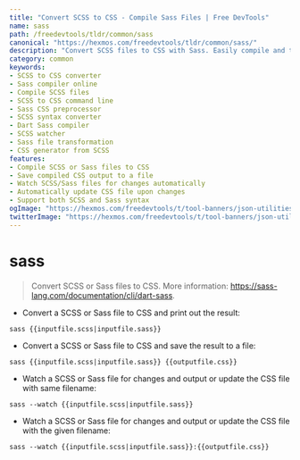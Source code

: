 ```yaml
---
title: "Convert SCSS to CSS - Compile Sass Files | Free DevTools"
name: sass
path: /freedevtools/tldr/common/sass
canonical: "https://hexmos.com/freedevtools/tldr/common/sass/"
description: "Convert SCSS files to CSS with Sass. Easily compile and transform your Sass code into browser-ready stylesheets. Free online tool, no registration required."
category: common
keywords:
- SCSS to CSS converter
- Sass compiler online
- Compile SCSS files
- SCSS to CSS command line
- Sass CSS preprocessor
- SCSS syntax converter
- Dart Sass compiler
- SCSS watcher
- Sass file transformation
- CSS generator from SCSS
features:
- Compile SCSS or Sass files to CSS
- Save compiled CSS output to a file
- Watch SCSS/Sass files for changes automatically
- Automatically update CSS file upon changes
- Support both SCSS and Sass syntax
ogImage: "https://hexmos.com/freedevtools/t/tool-banners/json-utilities-banner.png"
twitterImage: "https://hexmos.com/freedevtools/t/tool-banners/json-utilities-banner.png"
---
```


# sass

> Convert SCSS or Sass files to CSS.
> More information: <https://sass-lang.com/documentation/cli/dart-sass>.

- Convert a SCSS or Sass file to CSS and print out the result:

`sass {{inputfile.scss|inputfile.sass}}`

- Convert a SCSS or Sass file to CSS and save the result to a file:

`sass {{inputfile.scss|inputfile.sass}} {{outputfile.css}}`

- Watch a SCSS or Sass file for changes and output or update the CSS file with same filename:

`sass --watch {{inputfile.scss|inputfile.sass}}`

- Watch a SCSS or Sass file for changes and output or update the CSS file with the given filename:

`sass --watch {{inputfile.scss|inputfile.sass}}:{{outputfile.css}}`
